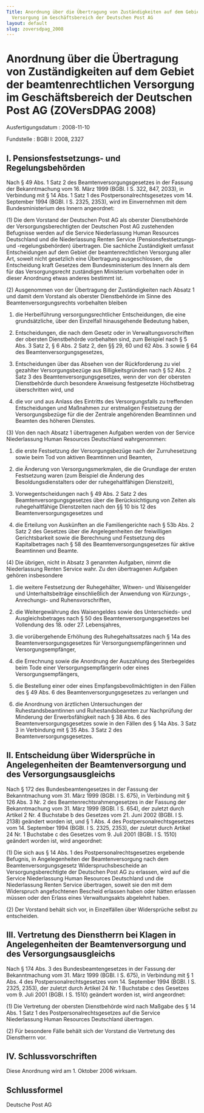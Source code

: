 ```yaml
---
Title: Anordnung über die Übertragung von Zuständigkeiten auf dem Gebiet der beamtenrechtlichen
  Versorgung im Geschäftsbereich der Deutschen Post AG
layout: default
slug: zoversdpag_2008
---
```


# Anordnung über die Übertragung von Zuständigkeiten auf dem Gebiet der beamtenrechtlichen Versorgung im Geschäftsbereich der Deutschen Post AG (ZOVersDPAG 2008)

Ausfertigungsdatum
:   2008-11-10

Fundstelle
:   BGBl I: 2008, 2327


## I. Pensionsfestsetzungs- und Regelungsbehörden

Nach § 49 Abs. 1 Satz 2 des Beamtenversorgungsgesetzes in der Fassung
der Bekanntmachung vom 16. März 1999 (BGBl. I S. 322, 847, 2033), in
Verbindung mit § 14 Abs. 1 Satz 1 des Postpersonalrechtsgesetzes vom
14\. September 1994 (BGBl. I S. 2325, 2353), wird im Einvernehmen mit
dem Bundesministerium des Innern angeordnet:

(1) Die dem Vorstand der Deutschen Post AG als oberster Dienstbehörde
der Versorgungsberechtigten der Deutschen Post AG zustehenden
Befugnisse werden auf die Service Niederlassung Human Resources
Deutschland und die Niederlassung Renten Service
(Pensionsfestsetzungs- und -regelungsbehörden) übertragen. Die
sachliche Zuständigkeit umfasst Entscheidungen auf dem Gebiet der
beamtenrechtlichen Versorgung aller Art, soweit nicht gesetzlich eine
Übertragung ausgeschlossen, die Entscheidung kraft Gesetzes dem
Bundesministerium des Innern als dem für das Versorgungsrecht
zuständigen Ministerium vorbehalten oder in dieser Anordnung etwas
anderes bestimmt ist.

(2) Ausgenommen von der Übertragung der Zuständigkeiten nach Absatz 1
und damit dem Vorstand als oberster Dienstbehörde im Sinne des
Beamtenversorgungsrechts vorbehalten bleiben

1.  die Herbeiführung versorgungsrechtlicher Entscheidungen, die eine
    grundsätzliche, über den Einzelfall hinausgehende Bedeutung haben,


2.  Entscheidungen, die nach dem Gesetz oder in Verwaltungsvorschriften
    der obersten Dienstbehörde vorbehalten sind, zum Beispiel nach § 5
    Abs. 3 Satz 2, § 6 Abs. 2 Satz 2, den §§ 29, 60 und 62 Abs. 3 sowie §
    64 des Beamtenversorgungsgesetzes,


3.  Entscheidungen über das Absehen von der Rückforderung zu viel
    gezahlter Versorgungsbezüge aus Billigkeitsgründen nach § 52 Abs. 2
    Satz 3 des Beamtenversorgungsgesetzes, wenn der von der obersten
    Dienstbehörde durch besondere Anweisung festgesetzte Höchstbetrag
    überschritten wird, und


4.  die vor und aus Anlass des Eintritts des Versorgungsfalls zu
    treffenden Entscheidungen und Maßnahmen zur erstmaligen Festsetzung
    der Versorgungsbezüge für die der Zentrale angehörenden Beamtinnen und
    Beamten des höheren Dienstes.




(3) Von den nach Absatz 1 übertragenen Aufgaben werden von der Service
Niederlassung Human Resources Deutschland wahrgenommen:

1.  die erste Festsetzung der Versorgungsbezüge nach der Zurruhesetzung
    sowie beim Tod von aktiven Beamtinnen und Beamten,


2.  die Änderung von Versorgungsmerkmalen, die die Grundlage der ersten
    Festsetzung waren (zum Beispiel die Änderung des
    Besoldungsdienstalters oder der ruhegehaltfähigen Dienstzeit),


3.  Vorwegentscheidungen nach § 49 Abs. 2 Satz 2 des
    Beamtenversorgungsgesetzes über die Berücksichtigung von Zeiten als
    ruhegehaltfähige Dienstzeiten nach den §§ 10 bis 12 des
    Beamtenversorgungsgesetzes und


4.  die Erteilung von Auskünften an die Familiengerichte nach § 53b Abs. 2
    Satz 2 des Gesetzes über die Angelegenheiten der freiwilligen
    Gerichtsbarkeit sowie die Berechnung und Festsetzung des
    Kapitalbetrages nach § 58 des Beamtenversorgungsgesetzes für aktive
    Beamtinnen und Beamte.




(4) Die übrigen, nicht in Absatz 3 genannten Aufgaben, nimmt die
Niederlassung Renten Service wahr. Zu den übertragenen Aufgaben
gehören insbesondere

1.  die weitere Festsetzung der Ruhegehälter, Witwen- und Waisengelder und
    Unterhaltsbeiträge einschließlich der Anwendung von Kürzungs-,
    Anrechungs- und Ruhensvorschriften,


2.  die Weitergewährung des Waisengeldes sowie des Unterschieds- und
    Ausgleichsbetrages nach § 50 des Beamtenversorgungsgesetzes bei
    Vollendung des 18. oder 27. Lebensjahres,


3.  die vorübergehende Erhöhung des Ruhegehaltssatzes nach § 14a des
    Beamtenversorgungsgesetzes für Versorgungsempfängerinnen und
    Versorgungsempfänger,


4.  die Errechnung sowie die Anordnung der Auszahlung des Sterbegeldes
    beim Tode einer Versorgungsempfängerin oder eines
    Versorgungsempfängers,


5.  die Bestellung einer oder eines Empfangsbevollmächtigten in den Fällen
    des § 49 Abs. 6 des Beamtenversorgungsgesetzes zu verlangen und


6.  die Anordnung von ärztlichen Untersuchungen der Ruhestandsbeamtinnen
    und Ruhestandsbeamten zur Nachprüfung der Minderung der
    Erwerbsfähigkeit nach § 38 Abs. 6 des Beamtenversorgungsgesetzes sowie
    in den Fällen des § 14a Abs. 3 Satz 3 in Verbindung mit § 35 Abs. 3
    Satz 2 des Beamtenversorgungsgesetzes.





## II. Entscheidung über Widersprüche in Angelegenheiten der Beamtenversorgung und des Versorgungsausgleichs

Nach § 172 des Bundesbeamtengesetzes in der Fassung der Bekanntmachung
vom 31. März 1999 (BGBl. I S. 675), in Verbindung mit § 126 Abs. 3 Nr.
2 des Beamtenrechtsrahmengesetzes in der Fassung der Bekanntmachung
vom 31. März 1999 (BGBl. I S. 654), der zuletzt durch Artikel 2 Nr. 4
Buchstabe b des Gesetzes vom 21. Juni 2002 (BGBl. I S. 2138) geändert
worden ist, und § 1 Abs. 4 des Postpersonalrechtsgesetzes vom 14.
September 1994 (BGBl. I S. 2325, 2353), der zuletzt durch Artikel 24
Nr. 1 Buchstabe c des Gesetzes vom 9. Juli 2001 (BGBl. I S. 1510)
geändert worden ist, wird angeordnet:

(1) Die sich aus § 14 Abs. 1 des Postpersonalrechtsgesetzes ergebende
Befugnis, in Angelegenheiten der Beamtenversorgung nach dem
Beamtenversorgungsgesetz Widerspruchsbescheide an
Versorgungsberechtigte der Deutschen Post AG zu erlassen, wird auf die
Service Niederlassung Human Resources Deutschland und die
Niederlassung Renten Service übertragen, soweit sie den mit dem
Widerspruch angefochtenen Bescheid erlassen haben oder hätten erlassen
müssen oder den Erlass eines Verwaltungsakts abgelehnt haben.

(2) Der Vorstand behält sich vor, in Einzelfällen über Widersprüche
selbst zu entscheiden.


## III. Vertretung des Dienstherrn bei Klagen in Angelegenheiten der Beamtenversorgung und des Versorgungsausgleichs

Nach § 174 Abs. 3 des Bundesbeamtengesetzes in der Fassung der
Bekanntmachung vom 31. März 1999 (BGBl. I S. 675), in Verbindung mit §
1 Abs. 4 des Postpersonalrechtsgesetzes vom 14. September 1994 (BGBl.
I S. 2325, 2353), der zuletzt durch Artikel 24 Nr. 1 Buchstabe c des
Gesetzes vom 9. Juli 2001 (BGBl. I S. 1510) geändert worden ist, wird
angeordnet:

(1) Die Vertretung der obersten Dienstbehörde wird nach Maßgabe des §
14 Abs. 1 Satz 1 des Postpersonalrechtsgesetzes auf die Service
Niederlassung Human Resources Deutschland übertragen.

(2) Für besondere Fälle behält sich der Vorstand die Vertretung des
Dienstherrn vor.


## IV. Schlussvorschriften

Diese Anordnung wird am 1. Oktober 2006 wirksam.


## Schlussformel

Deutsche Post AG

